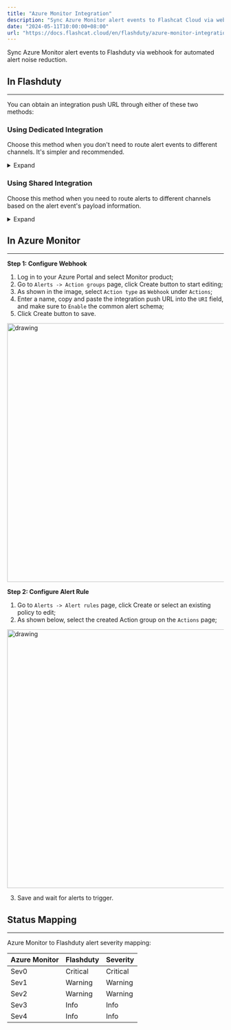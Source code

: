 ```yaml
---
title: "Azure Monitor Integration"
description: "Sync Azure Monitor alert events to Flashcat Cloud via webhook for automated alert noise reduction"
date: "2024-05-11T10:00:00+08:00"
url: "https://docs.flashcat.cloud/en/flashduty/azure-monitor-integration-guide"
---
```


Sync Azure Monitor alert events to Flashduty via webhook for automated alert noise reduction.

## In Flashduty
---
You can obtain an integration push URL through either of these two methods:

### Using Dedicated Integration

Choose this method when you don't need to route alert events to different channels. It's simpler and recommended.

<details>
  <summary>Expand</summary>
  
  1. Go to the Flashduty console, select **Channel**, and enter a specific channel's details page
  2. Select the **Integration** tab, click **Add Integration** to enter the integration page
  3. Choose **Azure Monitor** integration and click **Save** to generate a card
  4. Click the generated card to view the **push URL**, copy it for later use, and you're done
  
</details>

### Using Shared Integration

Choose this method when you need to route alerts to different channels based on the alert event's payload information.

<details>
  <summary>Expand</summary>
  
  1. Go to the Flashduty console, select **Integration Center=>Alert Events** to enter the integration selection page
  2. Select **Azure Monitor** integration:
        - **Integration Name**: Define a name for this integration
  3. Click **Save** and copy the newly generated **push URL** for later use
  4. Click **Create Route** to configure routing rules for the integration. You can match different alerts to different channels based on conditions, or set a default channel as a fallback and adjust as needed later
  5. Complete
    
</details>


## In Azure Monitor
---
**Step 1: Configure Webhook**

<div class="md-block">

1. Log in to your Azure Portal and select Monitor product;
2. Go to `Alerts -> Action groups` page, click Create button to start editing;
3. As shown in the image, select `Action type` as `Webhook` under `Actions`;
4. Enter a name, copy and paste the integration push URL into the `URI` field, and make sure to `Enable` the common alert schema;
5. Click Create button to save.

<img alt="drawing" width="600" src="https://download.flashcat.cloud/flashduty/integration/azure-mon/action_group.png" />


**Step 2: Configure Alert Rule**

1. Go to `Alerts -> Alert rules` page, click Create or select an existing policy to edit;
2. As shown below, select the created Action group on the `Actions` page;

<img alt="drawing" width="600" src="https://download.flashcat.cloud/flashduty/integration/azure-mon/alert_rule.png" />

3. Save and wait for alerts to trigger.

</div>

## Status Mapping
---
<div class="md-block">
  
Azure Monitor to Flashduty alert severity mapping:

| Azure Monitor  |  Flashduty  | Severity |
| ------------ | -------- | ---- |
| Sev0     | Critical | Critical |
| Sev1     | Warning  | Warning |
| Sev2     | Warning  | Warning |
| Sev3     | Info     | Info |
| Sev4     | Info     | Info |

</div>
